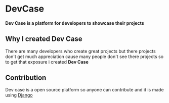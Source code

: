 # DevCase
#### Dev Case is a platform for developers to showcase their projects

## Why I created Dev Case
There are many developers who create great projects but there projects don't get much appreciation cause many people don't see there projects so to get that exposure i created __Dev Case__

## Contribution
Dev case is a open source platform so anyone can contribute
and it is made using [Django](https://www.djangoproject.com/) 

